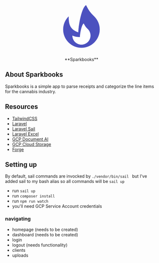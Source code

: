 <p align="center"><svg class="h-10 w-10" viewBox="0 0 512 512" fill="none" xmlns="http://www.w3.org/2000/svg" width="200">
            <path d="M364.61 390.213C304.625 450.196 207.37 450.196 147.386 390.213C117.394 360.22 102.398 320.911 102.398 281.6C102.398 242.291 117.394 202.981 147.386 172.989C147.386 230.4 153.6 281.6 230.4 307.2C230.4 256 256 102.4 294.4 76.7999C320 128 334.618 142.997 364.608 172.989C394.601 202.981 409.597 242.291 409.597 281.6C409.597 320.911 394.601 360.22 364.61 390.213Z" fill="#4C51BF" stroke="#4C51BF" stroke-width="2" stroke-linecap="round" stroke-linejoin="round"/>
            <path d="M201.694 387.105C231.686 417.098 280.312 417.098 310.305 387.105C325.301 372.109 332.8 352.456 332.8 332.8C332.8 313.144 325.301 293.491 310.305 278.495C295.309 263.498 288 256 275.2 230.4C256 243.2 243.201 320 243.201 345.6C201.694 345.6 179.2 332.8 179.2 332.8C179.2 352.456 186.698 372.109 201.694 387.105Z" fill="white"/>
        </svg>
        <br>
        **Sparkbooks**
    </p>

## About Sparkbooks

Sparkbooks is a simple app to parse receipts and categorize the line items for the cannabis industry.

## Resources

-   [TailwindCSS](https://tailwindcss.com/docs/guides/laravel)
-   [Laravel](https://laravel.com/docs/9.x/)
-   [Laravel Sail](https://laravel.com/docs/9.x/sail)
-   [Laravel Excel](https://docs.laravel-excel.com/3.1/getting-started/)
-   [GCP Document AI](https://github.com/googleapis/google-cloud-php-document-ai)
-   [GCP Cloud Storage](https://cloud.google.com/storage)
-   [Forge](https://forge.laravel.com)

## Setting up

By default, sail commands are invocked by `./vendor/bin/sail ` but I've added sail to my bash alias so all commands will be `sail up`

-   run `sail up`
-   run `composer install`
-   run `npm run watch`
-   you'll need GCP Service Account credentials

### navigating

-   homepage (needs to be created)
-   dashboard (needs to be created)
-   login
-   logout (needs functionality)
-   clients
-   uploads
